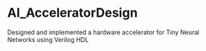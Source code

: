 # AI_AcceleratorDesign
Designed and implemented a hardware accelerator for Tiny Neural Networks using Verilog HDL
